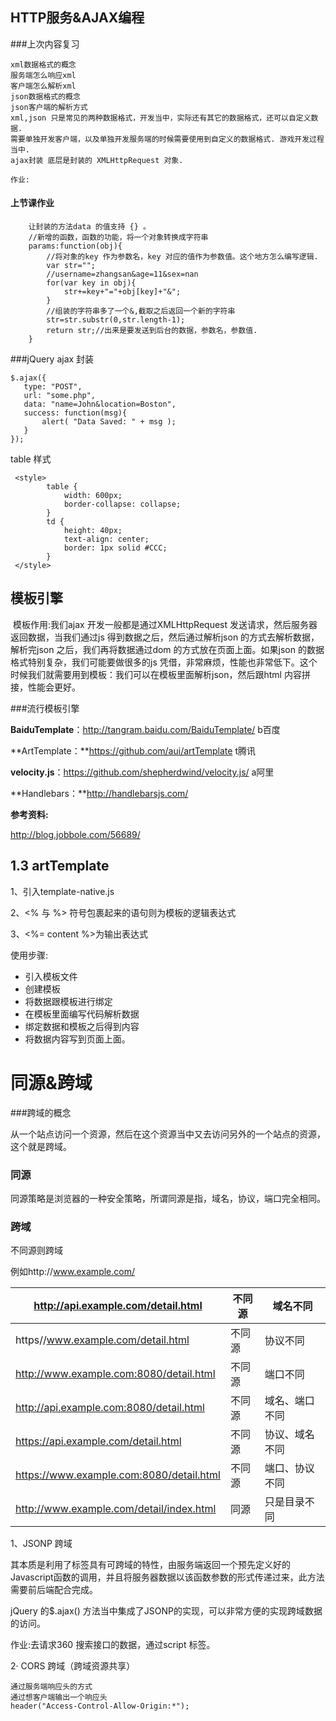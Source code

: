 ## HTTP服务&AJAX编程  

###上次内容复习

```
xml数据格式的概念
服务端怎么响应xml
客户端怎么解析xml
json数据格式的概念
json客户端的解析方式
xml,json 只是常见的两种数据格式，开发当中，实际还有其它的数据格式，还可以自定义数据.
需要单独开发客户端，以及单独开发服务端的时候需要使用到自定义的数据格式. 游戏开发过程当中.
ajax封装 底层是封装的 XMLHttpRequest 对象.

作业:

```

#### 上节课作业

```
 	让封装的方法data 的值支持 {} 。
 	//新增的函数，函数的功能，将一个对象转换成字符串
    params:function(obj){
        //将对象的key 作为参数名，key 对应的值作为参数值。这个地方怎么编写逻辑.
        var str="";
        //username=zhangsan&age=11&sex=nan
        for(var key in obj){
            str+=key+"="+obj[key]+"&";
        }
        //组装的字符串多了一个&,截取之后返回一个新的字符串
        str=str.substr(0,str.length-1);
        return str;//出来是要发送到后台的数据，参数名，参数值.
    }
```

###jQuery  ajax 封装

```
$.ajax({
   type: "POST",
   url: "some.php",
   data: "name=John&location=Boston",
   success: function(msg){
       alert( "Data Saved: " + msg );
   }
});
```

table 样式

```
 <style>
        table {
            width: 600px;
            border-collapse: collapse;
        }
        td {
            height: 40px;
            text-align: center;
            border: 1px solid #CCC;
        }
 </style>
```

## 模板引擎

​       模板作用:我们ajax 开发一般都是通过XMLHttpRequest 发送请求，然后服务器返回数据，当我们通过js 得到数据之后，然后通过解析json 的方式去解析数据，解析完json 之后，我们再将数据通过dom 的方式放在页面上面。如果json 的数据格式特别复杂，我们可能要做很多的js 凭借，非常麻烦，性能也非常低下。这个时候我们就需要用到模板：我们可以在模板里面解析json，然后跟html 内容拼接，性能会更好。

###流行模板引擎

**BaiduTemplate**：http://tangram.baidu.com/BaiduTemplate/  b百度

**ArtTemplate：**https://github.com/aui/artTemplate  t腾讯

**velocity.js**：https://github.com/shepherdwind/velocity.js/ a阿里

**Handlebars：**http://handlebarsjs.com/

**参考资料:**

http://blog.jobbole.com/56689/

## 1.3 **artTemplate**

1、引入template-native.js

2、<% 与  %> 符号包裹起来的语句则为模板的逻辑表达式

3、<%= content %>为输出表达式

使用步骤:

- 引入模板文件
- 创建模板
- 将数据跟模板进行绑定
- 在模板里面编写代码解析数据
- 绑定数据和模板之后得到内容
- 将数据内容写到页面上面。

# 同源&跨域

###跨域的概念

从一个站点访问一个资源，然后在这个资源当中又去访问另外的一个站点的资源，这个就是跨域。

### 同源

同源策略是浏览器的一种安全策略，所谓同源是指，域名，协议，端口完全相同。

### 跨域

不同源则跨域

例如http://www.example.com/

| http://api.example.com/detail.html       | 不同源 | 域名不同       |
| ---------------------------------------- | ------ | -------------- |
| https//www.example.com/detail.html       | 不同源 | 协议不同       |
| http://www.example.com:8080/detail.html  | 不同源 | 端口不同       |
| http://api.example.com:8080/detail.html  | 不同源 | 域名、端口不同 |
| https://api.example.com/detail.html      | 不同源 | 协议、域名不同 |
| https://www.example.com:8080/detail.html | 不同源 | 端口、协议不同 |
| http://www.example.com/detail/index.html | 同源   | 只是目录不同   |

1、JSONP 跨域

其本质是利用了<script src=""></script>标签具有可跨域的特性，由服务端返回一个预先定义好的Javascript函数的调用，并且将服务器数据以该函数参数的形式传递过来，此方法需要前后端配合完成。

jQuery 的$.ajax() 方法当中集成了JSONP的实现，可以非常方便的实现跨域数据的访问。

作业:去请求360 搜索接口的数据，通过script 标签。

2·  CORS 跨域（跨域资源共享）

```
通过服务端响应头的方式
通过想客户端输出一个响应头
header("Access-Control-Allow-Origin:*");
```

